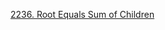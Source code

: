 [2236. Root Equals Sum of Children](https://leetcode.com/problems/root-equals-sum-of-children/description/)